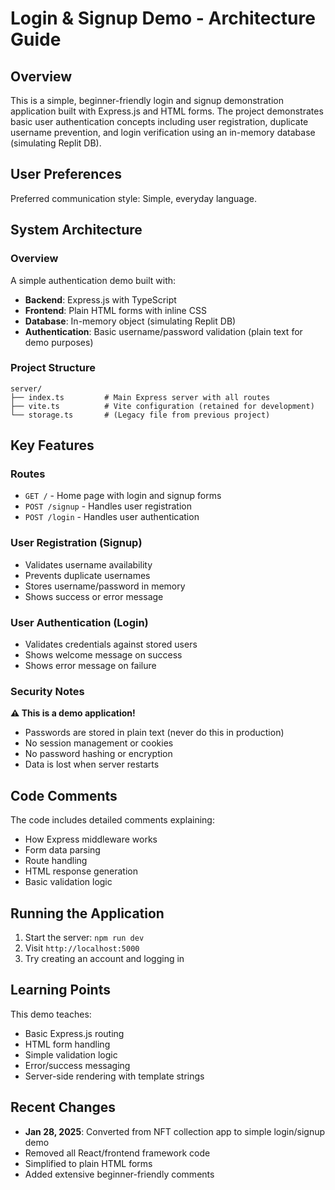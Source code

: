 # Login & Signup Demo - Architecture Guide

## Overview

This is a simple, beginner-friendly login and signup demonstration application built with Express.js and HTML forms. The project demonstrates basic user authentication concepts including user registration, duplicate username prevention, and login verification using an in-memory database (simulating Replit DB).

## User Preferences

Preferred communication style: Simple, everyday language.

## System Architecture

### Overview
A simple authentication demo built with:
- **Backend**: Express.js with TypeScript
- **Frontend**: Plain HTML forms with inline CSS
- **Database**: In-memory object (simulating Replit DB)
- **Authentication**: Basic username/password validation (plain text for demo purposes)

### Project Structure
```
server/
├── index.ts         # Main Express server with all routes
├── vite.ts          # Vite configuration (retained for development)
└── storage.ts       # (Legacy file from previous project)
```

## Key Features

### Routes
- `GET /` - Home page with login and signup forms
- `POST /signup` - Handles user registration
- `POST /login` - Handles user authentication

### User Registration (Signup)
- Validates username availability
- Prevents duplicate usernames
- Stores username/password in memory
- Shows success or error message

### User Authentication (Login)
- Validates credentials against stored users
- Shows welcome message on success
- Shows error message on failure

### Security Notes
**⚠️ This is a demo application!**
- Passwords are stored in plain text (never do this in production)
- No session management or cookies
- No password hashing or encryption
- Data is lost when server restarts

## Code Comments

The code includes detailed comments explaining:
- How Express middleware works
- Form data parsing
- Route handling
- HTML response generation
- Basic validation logic

## Running the Application

1. Start the server: `npm run dev`
2. Visit `http://localhost:5000`
3. Try creating an account and logging in

## Learning Points

This demo teaches:
- Basic Express.js routing
- HTML form handling
- Simple validation logic
- Error/success messaging
- Server-side rendering with template strings

## Recent Changes

- **Jan 28, 2025**: Converted from NFT collection app to simple login/signup demo
- Removed all React/frontend framework code
- Simplified to plain HTML forms
- Added extensive beginner-friendly comments